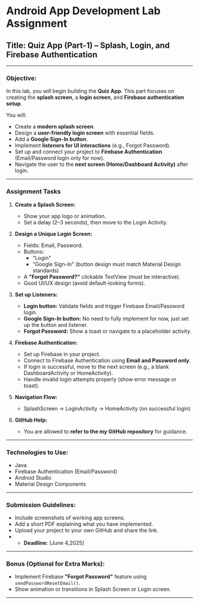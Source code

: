 
#  Android App Development Lab Assignment

##  Title: Quiz App (Part-1) – Splash, Login, and Firebase Authentication

---

###  Objective:
In this lab, you will begin building the **Quiz App**. This part focuses on creating the **splash screen**, a **login screen**, and **Firebase authentication setup**.

You will:
- Create a **modern splash screen**.
- Design a **user-friendly login screen** with essential fields.
- Add a **Google Sign-In button**.
- Implement **listeners for UI interactions** (e.g., Forgot Password).
- Set up and connect your project to **Firebase Authentication** (Email/Password login only for now).
- Navigate the user to the **next screen (Home/Dashboard Activity)** after login.

---

###  Assignment Tasks

1. **Create a Splash Screen:**
   - Show your app logo or animation.
   - Set a delay (2–3 seconds), then move to the Login Activity.

2. **Design a Unique Login Screen:**
   - Fields: Email, Password.
   - Buttons:
     - "Login"
     - "Google Sign-In" (button design must match Material Design standards)
   - A **"Forgot Password?"** clickable TextView (must be interactive).
   - Good UI/UX design (avoid default-looking forms).

3. **Set up Listeners:**
   - **Login button:** Validate fields and trigger Firebase Email/Password login.
   - **Google Sign-In button:** No need to fully implement for now, just set up the button and listener.
   - **Forgot Password:** Show a toast or navigate to a placeholder activity.

4. **Firebase Authentication:**
   - Set up Firebase in your project.
   - Connect to Firebase Authentication using **Email and Password only**.
   - If login is successful, move to the next screen (e.g., a blank DashboardActivity or HomeActivity).
   - Handle invalid login attempts properly (show error message or toast).

5. **Navigation Flow:**
   - SplashScreen → LoginActivity → HomeActivity (on successful login)

6. **GitHub Help:**
   - You are allowed to **refer to the my GitHub repository** for guidance.

---

###  Technologies to Use:
- Java
- Firebase Authentication (Email/Password)
- Android Studio
- Material Design Components

---

###  Submission Guidelines:
- Include screenshots of working app screens.
- Add a short PDF explaining what you have implemented.
- Upload your project to your own GitHub and share the link.
- - **Deadline:** [June 4,2025]

---

###  Bonus (Optional for Extra Marks):
- Implement Firebase **"Forgot Password"** feature using `sendPasswordResetEmail()`.
- Show animation or transitions in Splash Screen or Login screen.

---


